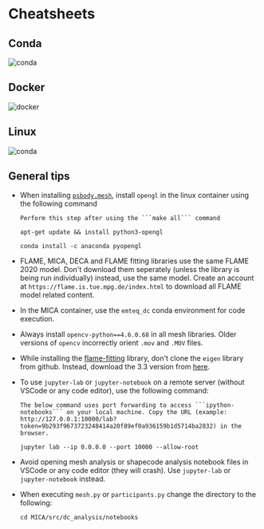 # Cheatsheets

## Conda

![conda](../../images/conda.png)

## Docker

![docker](../../images/docker.png)

## Linux

![conda](../../images/linux.png)

## General tips

- When installing [```psbody.mesh```](https://github.com/MPI-IS/mesh), install ```opengl``` in the linux container using the following command

    ```{note}
    Perform this step after using the ```make all``` command
    ```

    ```
    apt-get update && install python3-opengl

    conda install -c anaconda pyopengl
    ```

- FLAME, MICA, DECA and FLAME fitting libraries use the same FLAME 2020 model. Don't download them seperately (unless the library is being run individually) instead, use the same model. Create an account at ```https://flame.is.tue.mpg.de/index.html``` to download all FLAME model related content. 

- In the MICA container, use the ```emteq_dc``` conda environment for code execution.

- Always install ```opencv-python==4.6.0.68``` in all mesh libraries. Older versions of ```opencv``` incorrectly orient ```.mov``` and ```.MOV``` files. 

- While installing the [flame-fitting](https://github.com/Rubikplayer/flame-fitting) library, don't clone the ```eigen``` library from github. Instead, download the 3.3 version from [here](https://eigen.tuxfamily.org/index.php?title=Main_Page).

- To use ```jupyter-lab``` or ```jupyter-notebook``` on a remote server (without VSCode or any code editor), use the following command:
    ```{note}
    The below command uses port forwarding to access ```ipython-notebooks``` on your local machine. Copy the URL (example: http://127.0.0.1:10000/lab?token=9b293f9673723248414a20f89ef0a936159b1d5714ba2832) in the browser.
    ```

    ```
    jupyter lab --ip 0.0.0.0 --port 10000 --allow-root
    ```

- Avoid opening mesh analysis or shapecode analysis notebook files in VSCode or any code editor (they will crash). Use ```jupyter-lab``` or ```jupyter-notebook``` instead. 

- When executing ```mesh.py``` or ```participants.py``` change the directory to the following:
    ```
    cd MICA/src/dc_analysis/notebooks
    ```